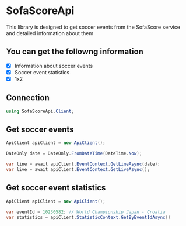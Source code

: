# SofaScoreApi
This library is designed to get soccer events from the SofaScore service and detailed information about them

## You can get the followng information
- [x] Information about soccer events
- [x] Soccer event statistics
- [x] 1x2

## Connection
```c#
using SofaScoreApi.Client;
```
## Get soccer events
```c#
ApiClient apiClient = new ApiClient();

DateOnly date = DateOnly.FromDateTime(DateTime.Now);

var line = await apiClient.EventContext.GetLineAsync(date);
var live = await apiClient.EventContext.GetLiveAsync();
```
## Get soccer event statistics
```c#
ApiClient apiClient = new ApiClient();

var eventId = 10230582; // World Championship Japan - Croatia
var statistics = apiClient.StatisticContext.GetByEventIdAsync()
```
